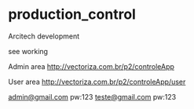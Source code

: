 # production_control
Arcitech development

see working

Admin area
http://vectoriza.com.br/p2/controleApp

User area
http://vectoriza.com.br/p2/controleApp/user


admin@gmail.com pw:123
teste@gmail.com pw:123
